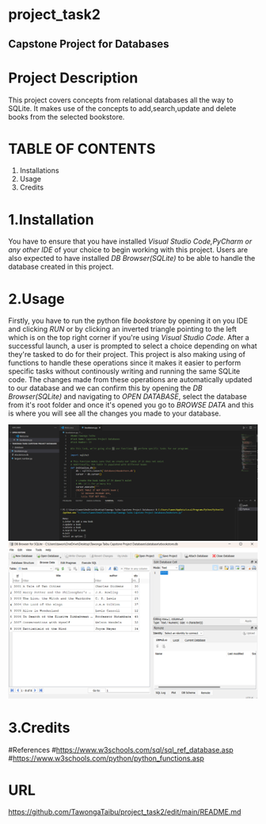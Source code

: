 # project_task2
## Capstone Project for Databases

# Project Description
This project covers concepts from relational databases all the way to SQLite.
It makes use of the concepts to add,search,update and delete books from the
selected bookstore.

# TABLE OF CONTENTS 
1. Installations
2. Usage
2. Credits

# 1.Installation

You have to ensure that you have installed *Visual Studio Code,PyCharm or any other IDE* of
your choice to begin working with this project. Users are also expected to have installed 
*DB Browser(SQLite)* to be able to handle the database created in this project. 

# 2.Usage

Firstly, you have to run the python file *bookstore* by opening it on you IDE and clicking 
*RUN* or by clicking an inverted triangle pointing to the left which is on the top right corner
if you're using *Visual Studio Code*. After a successful launch, a user is prompted to select a choice 
depending on what they're tasked to do for their project. This project is also making using of 
functions to handle these operations since it makes it easier to perform specific tasks without 
continously writing and running the same SQLite code. The changes made from these operations are automatically
updated to our database and we can confirm this by opening the *DB Browser(SQLite)* and navigating to *OPEN DATABASE*,
select the database from it's root folder and once it's opened you go to *BROWSE DATA* and this is where you
will see all the changes you made to your database.

![Python Screenshot](https://github.com/TawongaTaibu/project_task2/blob/main/readme.png)
![DB Browser(SQLite) Screenshot](https://github.com/TawongaTaibu/project_task2/blob/main/readme2.png)

# 3.Credits
#References
#https://www.w3schools.com/sql/sql_ref_database.asp
#https://www.w3schools.com/python/python_functions.asp

# URL
https://github.com/TawongaTaibu/project_task2/edit/main/README.md






